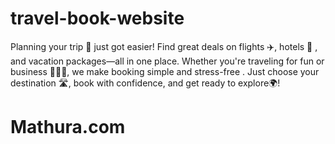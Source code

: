 # travel-book-website

Planning your trip 🧳 just got easier! Find great deals on flights ✈️, hotels 🏨 , and vacation packages—all in one place. Whether you're traveling for fun or business 👩🏻‍💼, we make booking simple and stress-free . Just choose your destination 🛣️, book with confidence, and get ready to explore🌍!
# Mathura.com
